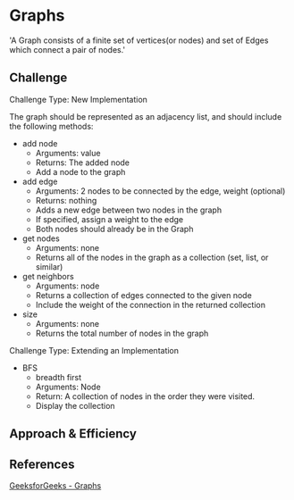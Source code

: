 # Graphs
'A Graph consists of a finite set of vertices(or nodes) and set of Edges which connect a pair of nodes.'

## Challenge

Challenge Type: New Implementation

The graph should be represented as an adjacency list, and should include the following methods:

- add node
  - Arguments: value
  - Returns: The added node
  - Add a node to the graph
- add edge
  - Arguments: 2 nodes to be connected by the edge, weight (optional)
  - Returns: nothing
  - Adds a new edge between two nodes in the graph
  - If specified, assign a weight to the edge
  - Both nodes should already be in the Graph
- get nodes
  - Arguments: none
  - Returns all of the nodes in the graph as a collection (set, list, or similar)
- get neighbors
  - Arguments: node
  - Returns a collection of edges connected to the given node
  - Include the weight of the connection in the returned collection
- size
  - Arguments: none
  - Returns the total number of nodes in the graph

Challenge Type: Extending an Implementation

- BFS
  - breadth first
  - Arguments: Node
  - Return: A collection of nodes in the order they were visited.
  - Display the collection

## Approach & Efficiency
<!-- What approach did you take? Why? What is the Big O space/time for this approach? -->

## References
[GeeksforGeeks - Graphs](https://www.geeksforgeeks.org/graph-data-structure-and-algorithms/)
